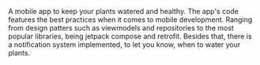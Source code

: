 A mobile app to keep your plants watered and healthy. The app's code features the best practices when it comes to mobile development. Ranging from design patters such as viewmodels and repositories to the most popular libraries, being jetpack compose and retrofit. Besides that, there is a notification system implemented, to let you know, when to water your plants.
